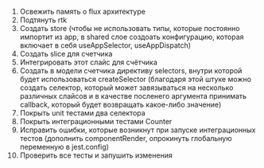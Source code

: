 1) Освежить память о flux архитектуре
2) Подтянуть rtk
3) Создать store (чтобы не использовать типы, которые постоянно импортит из app, в shared слое создоать конфигурацию, которая включает в себя useAppSelector, useAppDispatch)
4) Создать slice для счетчика
5) Интегрировать этот слайс для счётчика
6) Создать в модели счетчика директиву selectors, внутри которой будет использоваться createSelector (благодаря этой штуке можно создать селектор, который может завязываться на несколько различных слайсов и в качестве посленего аргумента принимать callback, который будет возвращать какое-либо значение)
7) Покрыть unit тестами два селектора
8) Покрыть интеграционными тестами Counter
9) Исправить ошибки, которые возникнут при запуске интеграционных тестов (дополнить componentRender, опрокинуть глобальную переменную в jest.config)
10) Проверить все тесты и запушить изменения